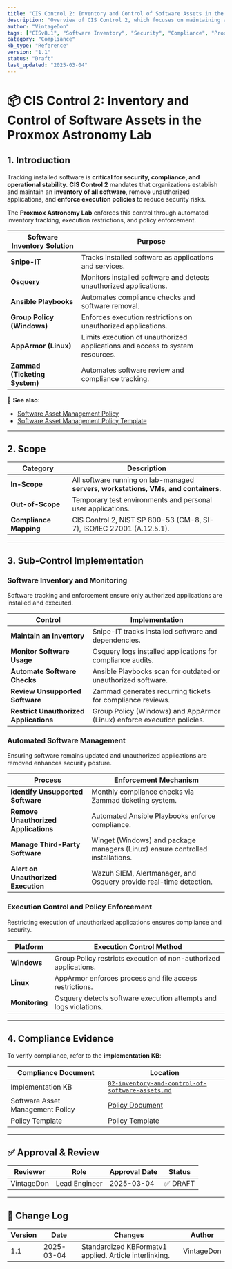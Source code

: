 ```yaml
---
title: "CIS Control 2: Inventory and Control of Software Assets in the Proxmox Astronomy Lab"
description: "Overview of CIS Control 2, which focuses on maintaining an inventory of software assets, ensuring only authorized and supported software is used, and mitigating security risks associated with unauthorized applications."
author: "VintageDon"
tags: ["CISv8.1", "Software Inventory", "Security", "Compliance", "Proxmox", "Asset Management"]
category: "Compliance"
kb_type: "Reference"
version: "1.1"
status: "Draft"
last_updated: "2025-03-04"
---
```


# **📦 CIS Control 2: Inventory and Control of Software Assets in the Proxmox Astronomy Lab**

## **1. Introduction**

Tracking installed software is **critical for security, compliance, and operational stability**. **CIS Control 2** mandates that organizations establish and maintain an **inventory of all software**, remove unauthorized applications, and **enforce execution policies** to reduce security risks.

The **Proxmox Astronomy Lab** enforces this control through automated inventory tracking, execution restrictions, and policy enforcement.

| **Software Inventory Solution** | **Purpose** |
|--------------------------------|-------------|
| **Snipe-IT** | Tracks installed software as applications and services. |
| **Osquery** | Monitors installed software and detects unauthorized applications. |
| **Ansible Playbooks** | Automates compliance checks and software removal. |
| **Group Policy (Windows)** | Enforces execution restrictions on unauthorized applications. |
| **AppArmor (Linux)** | Limits execution of unauthorized applications and access to system resources. |
| **Zammad (Ticketing System)** | Automates software review and compliance tracking. |

📌 **See also:**

- [Software Asset Management Policy](../cisv81-controls/cisv81-02-software-asset-management-policy.md)
- [Software Asset Management Policy Template](../cisv81-policy-templates/cisv81-02-inventory-and-control-of-software-assets-template.md)

---

## **2. Scope**

| **Category**  | **Description** |
|--------------|----------------|
| **In-Scope** | All software running on lab-managed **servers, workstations, VMs, and containers**. |
| **Out-of-Scope** | Temporary test environments and personal user applications. |
| **Compliance Mapping** | CIS Control 2, NIST SP 800-53 (CM-8, SI-7), ISO/IEC 27001 (A.12.5.1). |

---

## **3. Sub-Control Implementation**

### **Software Inventory and Monitoring**

Software tracking and enforcement ensure only authorized applications are installed and executed.

| **Control** | **Implementation** |
|------------|--------------------|
| **Maintain an Inventory** | Snipe-IT tracks installed software and dependencies. |
| **Monitor Software Usage** | Osquery logs installed applications for compliance audits. |
| **Automate Software Checks** | Ansible Playbooks scan for outdated or unauthorized software. |
| **Review Unsupported Software** | Zammad generates recurring tickets for compliance reviews. |
| **Restrict Unauthorized Applications** | Group Policy (Windows) and AppArmor (Linux) enforce execution policies. |

### **Automated Software Management**

Ensuring software remains updated and unauthorized applications are removed enhances security posture.

| **Process** | **Enforcement Mechanism** |
|------------|--------------------------|
| **Identify Unsupported Software** | Monthly compliance checks via Zammad ticketing system. |
| **Remove Unauthorized Applications** | Automated Ansible Playbooks enforce compliance. |
| **Manage Third-Party Software** | Winget (Windows) and package managers (Linux) ensure controlled installations. |
| **Alert on Unauthorized Execution** | Wazuh SIEM, Alertmanager, and Osquery provide real-time detection. |

### **Execution Control and Policy Enforcement**

Restricting execution of unauthorized applications ensures compliance and security.

| **Platform** | **Execution Control Method** |
|------------|----------------------------|
| **Windows** | Group Policy restricts execution of non-authorized applications. |
| **Linux** | AppArmor enforces process and file access restrictions. |
| **Monitoring** | Osquery detects software execution attempts and logs violations. |

---

## **4. Compliance Evidence**

To verify compliance, refer to the **implementation KB**:

| **Compliance Document** | **Location** |
|------------------------|-------------|
| Implementation KB | [`02-inventory-and-control-of-software-assets.md`](../docs/compliance-security/cisv8/2/) |
| Software Asset Management Policy | [Policy Document](../cisv81-controls/cisv81-02-software-asset-management-policy.md) |
| Policy Template | [Policy Template](../cisv81-policy-templates/cisv81-02-inventory-and-control-of-software-assets-template.md) |

---

## **✅ Approval & Review**

| **Reviewer** | **Role** | **Approval Date** | **Status** |
|-------------|---------|------------------|------------|
| VintageDon | Lead Engineer | 2025-03-04 | ✅ DRAFT |

---

## **📝 Change Log**

| **Version** | **Date** | **Changes** | **Author** |
|------------|---------|-------------|------------|
| 1.1 | 2025-03-04 | Standardized KBFormatv1 applied. Article interlinking. | VintageDon |
